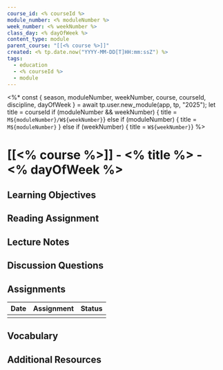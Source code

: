 ```yaml
---
course_id: <% courseId %>
module_number: <% moduleNumber %>
week_number: <% weekNumber %>
class_day: <% dayOfWeek %>
content_type: module
parent_course: "[[<% course %>]]"
created: <% tp.date.now("YYYY-MM-DD[T]HH:mm:ssZ") %>
tags:
  - education
  - <% courseId %>
  - module
---
```


<%*
const { season, moduleNumber, weekNumber, course, courseId, discipline, dayOfWeek } = await tp.user.new_module(app, tp, "2025");
let title = courseId
if (moduleNumber && weekNumber) { title = `M${moduleNumber}/W${weekNumber}`}
else if (moduleNumber) { title = `M${moduleNumber}` } 
else if (weekNumber) { title = `W${weekNumber}`}
%>

# [[<% course %>]] - <% title %> - <% dayOfWeek %>

## Learning Objectives

## Reading Assignment

## Lecture Notes

## Discussion Questions

## Assignments
| Date | Assignment | Status |
| ---- | ---------- | ------ |
|      |            |        |

## Vocabulary

## Additional Resources
